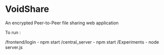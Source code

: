 # VoidShare
An encrypted Peer-to-Peer file sharing web application


To run :

/frontend/login - npm start
/central_server - npm start
/Experiments - node server.js